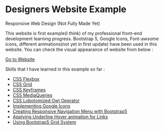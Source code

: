 # Designers Website Example
Responsive Web Design (Not Fully Made Yet)

This website is first example(I think) of my professional front-end development learning progress. Bootstrap 5, Google Icons, Font-awsome icons, different
animations(not yet in first update) have been used in this website. You can check the visual appearance of website from below : 

<a href="https://shamilx.github.io/designers-website" target="_blank">Go to Website </a>


Skills that I have learned in this example so far : 
<ul>
  <li><a href="https://web.dev/learn/css/flexbox/">CSS Flexbox</a>
  <li><a href="https://web.dev/learn/css/grid/">CSS Grid</a>
  <li><a href="https://getbootstrap.com/docs/4.0/layout/grid/">CSS Keyframes</a>
  <li><a href="https://developer.mozilla.org/en-US/docs/Web/CSS/Media_Queries/Using_media_queries">CSS MediaQueries</a>
  <li><a href="https://alistapart.com/article/axiomatic-css-and-lobotomized-owls/">CSS Lobotomized Owl Operator</a>
  <li><a href="https://developers.google.com/fonts/docs/material_icons">Implementing Google Icons</a>
  <li><a href="https://getbootstrap.com/docs/4.0/components/navbar/">Creating Responsive Navigation Menu with Bootstrap5</a>
  <li><a href="https://www.30secondsofcode.org/css/s/hover-underline-animation">Applying Underline Hover animation for Links</a>
  <li><a href="https://getbootstrap.com/docs/4.0/layout/grid/">Using Bootstrap5 Grid System</a>

</ul>
